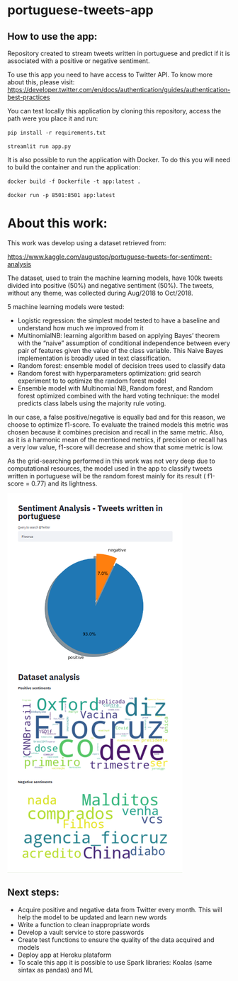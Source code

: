 # portuguese-tweets-app

## How to use the app:
Repository created to stream tweets written in portuguese and predict if it is associated with a positive 
or negative sentiment.

To use this app you need to have access to Twitter API. To know more about this, please visit:
https://developer.twitter.com/en/docs/authentication/guides/authentication-best-practices

You can test locally this application by cloning this repository, access the path were you place it and run:

`pip install -r requirements.txt`

`streamlit run app.py`

It is also possible to run the application with Docker. To do this you will need to build the container 
and run the application:

`docker build -f Dockerfile -t app:latest .`

`docker run -p 8501:8501 app:latest`
<br /> 

# About this work: 
This work was develop using a dataset retrieved from:

https://www.kaggle.com/augustop/portuguese-tweets-for-sentiment-analysis

The dataset, used to train the machine learning models, have 100k tweets divided into positive (50%) and negative 
sentiment (50%). The tweets, without any theme, was collected during Aug/2018 to Oct/2018.

5 machine learning models were tested:
- Logistic regression: the simplest model tested to have a baseline and understand how much we improved from it
- MultinomialNB: learning algorithm based on applying Bayes’ theorem with the “naive” assumption of conditional 
independence between every pair of features given the value of the class variable. This Naive Bayes implementation 
is broadly used in text classification.
- Random forest: ensemble model of decision trees used to classify data
- Random forest with hyperparameters optimization: grid search experiment to to optimize the random forest model
- Ensemble model with Multinomial NB, Random forest, and Random forest optimized combined with the hard voting technique:
the model predicts class labels using the majority rule voting.

In our case, a false positive/negative is equally bad and for this reason, we choose to optimize f1-score. 
To evaluate the trained models this metric was chosen because it combines precision and recall in the same metric. 
Also, as it is a harmonic mean of the mentioned metrics, if precision or recall has a very low value, 
f1-score will decrease and show that some metric is low. 

As the grid-searching performed in this work was not very deep due to computational resources,
the model used in the app to classify tweets written in portuguese will be the random forest mainly for its result 
( f1-score = 0.77) and its lightness.

!["streamlit_folium example"](images/appImage.png)


## Next steps:

- Acquire positive and negative data from Twitter every month. This will help the model to be updated
and learn new words
- Write a function to clean inappropriate words
- Develop a vault service to store passwords 
- Create test functions to ensure the quality of the data acquired and models
- Deploy app at Heroku plataform
- To scale this app it is possible to use Spark libraries: Koalas (same sintax as pandas) and ML

 



